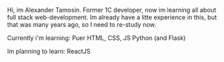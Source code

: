 Hi, im Alexander Tamosin. Former 1C developer, now im learning all about full stack web-development.
Im already have a litte experience in this, but that was many years ago, so I need to re-study now.

Currently i'm learning:
Puer HTML, CSS, JS
Python (and Flask)

Im planning to learn:
ReactJS
